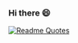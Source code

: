 ### Hi there 😄
[![Readme Quotes](https://quotes-github-readme.vercel.app/api?type=horizontal&theme=light)](https://github.com/z0ffy)
